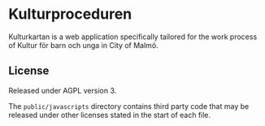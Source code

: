 # Kulturproceduren

Kulturkartan is a web application specifically tailored for the work process
of Kultur för barn och unga in City of Malmö.

## License

Released under AGPL version 3.

The `public/javascripts` directory contains third party code that may be
released under other licenses stated in the start of each file.
